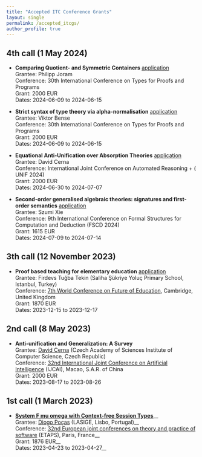 ```yaml
---
title: "Accepted ITC Conference Grants"
layout: single
permalink: /accepted_itcgs/
author_profile: true
---
```


<!--
* **Title**__
  Grantee: __
  Conference: __
  Grant: 0 EUR__
  Dates: 2023-03-01 to 2023-04-01__
-->

## 4th call (1 May 2024)

* **Comparing Quotient- and Symmetric Containers** [application](/_pages/stsm/joran-TYPES-app.pdf)     
  Grantee: Philipp Joram   
  Conference: 30th International Conference on Types for Proofs and Programs  
  Grant: 2000 EUR  
  Dates: 2024-06-09 to 2024-06-15

* **Strict syntax of type theory via alpha-normalisation** [application](/_pages/stsm/bense-TYPES-app.pdf)      
  Grantee: Viktor Bense  
  Conference: 30th International Conference on Types for Proofs and Programs    
  Grant: 2000 EUR  
  Dates: 2024-06-09 to 2024-06-15

* **Equational Anti-Unification over Absorption Theories** [application](/_pages/stsm/cerna-IJCAR-app.pdf)     
  Grantee: David Cerna   
  Conference: International Joint Conference on Automated Reasoning + ( UNIF 2024)   
  Grant: 2000 EUR  
  Dates: 2024-06-30 to 2024-07-07

* **Second-order generalised algebraic theories: signatures and first-order semantics** [application](/_pages/stsm/xie-FSCD-app.pdf)     
  Grantee: Szumi Xie   
  Conference: 9th International Conference on Formal Structures for Computation and Deduction (FSCD 2024)    
  Grant: 1615 EUR   
  Dates: 2024-07-09 to 2024-07-14

## 3th call (12 November 2023)

* **Proof based teaching for elementary education** [application](/_pages/stsm/tekin-app.pdf)   
  Grantee: Firdevs Tuğba Tekin (Saliha Şükriye Yoluç Primary School, Istanbul, Turkey)     
  Conference: [7th World Conference on Future of Education](https://www.wcfeducation.org/), Cambridge, United Kingdom    
  Grant: 1870 EUR     
  Dates: 2023-12-15 to 2023-12-17


## 2nd call (8 May 2023)

* **Anti-unification and Generalization: A Survey**  
  Grantee: [David Cerna](https://www.cs.cas.cz/dcerna) (Czech Academy of Sciences Institute of Computer Science, Czech Republic)  
  Conference: [32nd International Joint Conference on Artificial Intelligence](https://ijcai-23.org) (IJCAI), Macao, S.A.R. of China  
  Grant: 2000 EUR  
  Dates: 2023-08-17 to 2023-08-26  


## 1st call (1 March 2023)

* **[System F mu omega with Context-free Session Types](https://arxiv.org/abs/2301.08659)**__   
  Grantee: [Diogo Poças](https://diogopocas1991.gitlab.io) (LASIGE, Lisbo, Portugal)__  
  Conference: [32nd European joint conferences on theory and practice of software](https://etaps.org/2023/) (ETAPS), Paris, France__  
  Grant: 1876 EUR__    
  Dates: 2023-04-23 to 2023-04-27__
